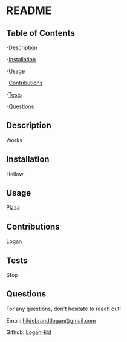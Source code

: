 
  # README	
  ## Table of Contents
  
-[Description](#description)

  
-[Installation](#installation)

  
-[Usage](#usage)

  
-[Contributions](#contributions)

  
-[Tests](#tests)

  
-[Questions](#questions)


  ## Description
  Works

  ## Installation
  Hellow

  ## Usage
  Pizza

  ## Contributions
  Logan

  ## Tests
  Stop

  ## Questions

  For any questions, don't hesitate to reach out!

  Email: <a href="mailto:hildebrandtlogan@gmail.com">hildebrandtlogan@gmail.com</a>

  Github: <a href="https://github.com/LoganHild">LoganHild</a>
